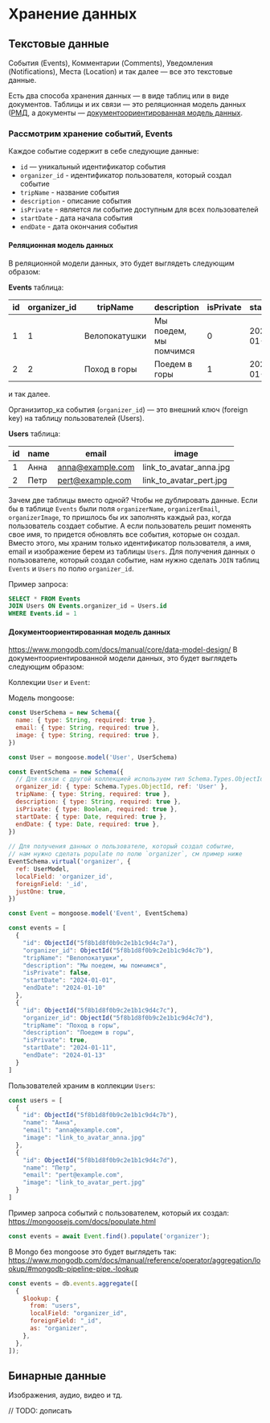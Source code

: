 # Хранение данных

## Текстовые данные
События (Events), Комментарии (Comments), Уведомления (Notifications), Места (Location) и так далее — все это текстовые данные.

Есть два способа хранения данных — в виде таблиц или в виде документов.
Таблицы и их связи — это реляционная модель данных ([РМД](https://ru.wikipedia.org/wiki/Реляционная_модель_данных), а документы — [документоориентированная модель данных](https://ru.wikipedia.org/wiki/Документоориентированная_СУБД).

### Рассмотрим хранение событий, Events
Каждое событие содержит в себе следующие данные:
- `id` — уникальный идентификатор события 
- `organizer_id` - идентификатор пользователя, который создал событие
- `tripName` - название события
- `description` - описание события
- `isPrivate` - является ли событие доступным для всех пользователей
- `startDate` - дата начала события
- `endDate` - дата окончания события

#### Реляционная модель данных

В реляционной модели данных, это будет выглядеть следующим образом:

**Events** таблица:

| id | organizer_id | tripName      | description            | isPrivate | startDate  | endDate    |
|----|-------------|---------------|------------------------|-----------|------------|------------|
| 1  | 1           | Велопокатушки | Мы поедем, мы помчимся | 0         | 2024-01-01 | 2024-01-10 |
| 2  | 2           | Поход в горы  | Поедем в горы          | 1         | 2024-01-11 | 2024-01-13 |
и так далее.

Организитор_ка события (`organizer_id`) — это внешний ключ (foreign key) на таблицу пользователей (Users).

**Users** таблица:

| id | name  | email            | image                   |
|----|-------|------------------|-------------------------|
| 1  | Анна  | anna@example.com | link_to_avatar_anna.jpg |
| 2  | Петр  | pert@example.com | link_to_avatar_pert.jpg |


Зачем две таблицы вместо одной?
Чтобы не дублировать данные. Если бы в таблице `Events` были поля `organizerName`, `organizerEmail`, `organizerImage`, 
то пришлось бы их заполнять каждый раз, когда пользователь создает событие. 
А если пользователь решит поменять свое имя, то придется обновлять все события,
которые он создал. Вместо этого, мы храним только идентификатор пользователя, а имя, email и изображение берем из таблицы `Users`.
Для получения данных о пользователе, который создал событие, 
нам нужно сделать `JOIN` таблиц `Events` и `Users` по полю `organizer_id`.

Пример запроса:
```sql
SELECT * FROM Events
JOIN Users ON Events.organizer_id = Users.id
WHERE Events.id = 1
```

#### Документоориентированная модель данных

https://www.mongodb.com/docs/manual/core/data-model-design/
В документоориентированной модели данных, это будет выглядеть следующим образом:

Коллекции `User` и `Event`:

Модель mongoose:
```js
const UserSchema = new Schema({
  name: { type: String, required: true },
  email: { type: String, required: true },
  image: { type: String, required: true },
})

const User = mongoose.model('User', UserSchema)

const EventSchema = new Schema({
  // Для связи с другой коллекцией используем тип Schema.Types.ObjectId и ref на модель
  organizer_id: { type: Schema.Types.ObjectId, ref: 'User' },
  tripName: { type: String, required: true },
  description: { type: String, required: true },
  isPrivate: { type: Boolean, required: true },
  startDate: { type: Date, required: true },
  endDate: { type: Date, required: true },
})
  
// Для получения данных о пользователе, который создал событие,
// нам нужно сделать populate по полю `organizer`, см пример ниже
EventSchema.virtual('organizer', {
  ref: UserModel,
  localField: 'organizer_id',
  foreignField: '_id',
  justOne: true,
})

const Event = mongoose.model('Event', EventSchema)

```

```js
const events = [
  {
    "id": ObjectId("5f8b1d8f0b9c2e1b1c9d4c7a"),
    "organizer_id": ObjectId("5f8b1d8f0b9c2e1b1c9d4c7b"),
    "tripName": "Велопокатушки",
    "description": "Мы поедем, мы помчимся",
    "isPrivate": false,
    "startDate": "2024-01-01",
    "endDate": "2024-01-10"
  },
  {
    "id": ObjectId("5f8b1d8f0b9c2e1b1c9d4c7c"),
    "organizer_id": ObjectId("5f8b1d8f0b9c2e1b1c9d4c7d"),
    "tripName": "Поход в горы",
    "description": "Поедем в горы",
    "isPrivate": true,
    "startDate": "2024-01-11",
    "endDate": "2024-01-13"
  }
]
```
Пользователей храним в коллекции `Users`:

```js
const users = [
  {
    "id": ObjectId("5f8b1d8f0b9c2e1b1c9d4c7b"),
    "name": "Анна",
    "email": "anna@example.com",
    "image": "link_to_avatar_anna.jpg"
  },
  {
    "id": ObjectId("5f8b1d8f0b9c2e1b1c9d4c7d"),
    "name": "Петр",
    "email": "pert@example.com",
    "image": "link_to_avatar_pert.jpg"
  }
]
```

Пример запроса событий с пользователем, который их создал:
https://mongoosejs.com/docs/populate.html

```js
const events = await Event.find().populate('organizer');
```

В Mongo без mongoose это будет выглядеть так:
https://www.mongodb.com/docs/manual/reference/operator/aggregation/lookup/#mongodb-pipeline-pipe.-lookup

```js
const events = db.events.aggregate([
  {
    $lookup: {
      from: "users",
      localField: "organizer_id",
      foreignField: "_id",
      as: "organizer",
    },
  },
]);
```


## Бинарные данные
Изображения, аудио, видео и тд.

// TODO: дописать
